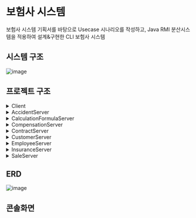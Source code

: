 # 보험사 시스템

보험사 시스템 기획서를 바탕으로 Usecase 시나리오를 작성하고, Java RMI 분산시스템을 적용하여 설계&구현한 CLI 보험사 시스템

## 시스템 구조

![image](https://github.com/dtd1614/Insurance-system/assets/116648310/24c495c8-7df2-4077-99ae-03cac273afad)

## 프로젝트 구조

<details>
<summary>Client</summary>
<div markdown="1">       

![image](https://github.com/dtd1614/Insurance-system/assets/116648310/902ee451-3dda-48e9-9bda-5249ee237e57)

</div>
</details>

<details>
<summary>AccidentServer</summary>
<div markdown="1">       

![image](https://github.com/dtd1614/Insurance-system/assets/116648310/75372ced-891b-421b-a37d-cebcaa48f98d)

</div>
</details>

<details>
<summary>CalculationFormulaServer</summary>
<div markdown="1">       

![image](https://github.com/dtd1614/Insurance-system/assets/116648310/86ed677c-d3fe-4273-9bc7-6b5708f01f79)

</div>
</details>

<details>
<summary>CompensationServer</summary>
<div markdown="1">       

![image](https://github.com/dtd1614/Insurance-system/assets/116648310/04b983d0-1388-42d5-98d2-05dbe0b218d7)

</div>
</details>

<details>
<summary>ContractServer</summary>
<div markdown="1">       

![image](https://github.com/dtd1614/Insurance-system/assets/116648310/887edfc5-1978-457f-b6ce-ee1adcce96ad)

</div>
</details>

<details>
<summary>CustomerServer</summary>
<div markdown="1">       

![image](https://github.com/dtd1614/Insurance-system/assets/116648310/889c368b-4cd1-4ac0-a233-e754248f8a1c)

</div>
</details>

<details>
<summary>EmployeeServer</summary>
<div markdown="1">       

![image](https://github.com/dtd1614/Insurance-system/assets/116648310/887085c1-bbb9-4d7a-89a4-9ef360d4d5a8)

</div>
</details>

<details>
<summary>InsuranceServer</summary>
<div markdown="1">       

![image](https://github.com/dtd1614/Insurance-system/assets/116648310/4ffebc9e-f9e2-476a-ae9a-58fb375e9b28)

</div>
</details>

<details>
<summary>SaleServer</summary>
<div markdown="1">       

![image](https://github.com/dtd1614/Insurance-system/assets/116648310/6d47e686-9a7d-4d7d-a6dd-632172796bd3)

</div>
</details>

## ERD

![image](https://github.com/dtd1614/Insurance-system/assets/116648310/82845d72-7aad-4dfd-a77c-df858c70ef34)

## 콘솔화면



